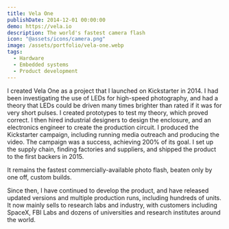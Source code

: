 ```yaml
---
title: Vela One
publishDate: 2014-12-01 00:00:00
demo: https://vela.io
description: The world's fastest camera flash
icon: "@assets/icons/camera.png"
image: /assets/portfolio/vela-one.webp
tags:
  - Hardware
  - Embedded systems
  - Product development
---
```


I created Vela One as a project that I launched on Kickstarter in 2014. I had
been investigating the use of LEDs for high-speed photography, and had a theory
that LEDs could be driven many times brighter than rated if it was for very
short pulses. I created prototypes to test my theory, which proved correct. I
then hired industrial designers to design the enclosure, and an electronics
engineer to create the production circuit. I produced the Kickstarter campaign,
including running media outreach and producing the video. The campaign was a
success, achieving 200% of its goal. I set up the supply chain, finding
factories and suppliers, and shipped the product to the first backers in 2015.

It remains the fastest commercially-available photo flash, beaten only by one
off, custom builds.

Since then, I have continued to develop the product, and have released updated
versions and multiple production runs, including hundreds of units. It now
mainly sells to research labs and industry, with customers including SpaceX, FBI
Labs and dozens of universities and research institutes around the world.
